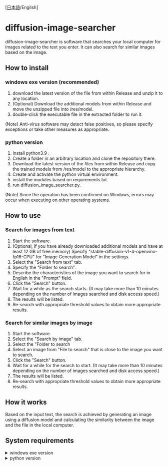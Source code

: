 [[日本語](https://github.com/kasys1422/diffusion-image-searcher/tree/main)/English]
# diffusion-image-searcher

diffusion-image-searcher is software that searches your local computer for images related to the text you enter. It can also search for similar images based on the image.

## How to install

### windows exe version (recommended)

1. download the latest version of the file from within Release and unzip it to any location.
2. (Optional) Download the additional models from within Release and move the unzipped file into /res/model.
3. double-click the executable file in the extracted folder to run it.

(Note) Anti-virus software may detect false positives, so please specify exceptions or take other measures as appropriate.

### python version

1. Install python3.9 .
2. Create a folder in an arbitrary location and clone the repository there.
3. Download the latest version of the files from within Release and copy the trained models from /res/model to the appropriate hierarchy.
4. Create and activate the python virtual environment.
5. install the modules based on requirements.txt.
6. run diffusion_image_searcher.py.

(Note) Since the operation has been confirmed on Windows, errors may occur when executing on other operating systems.

## How to use

### Search for images from text
1. Start the software.
2. (Optional, if you have already downloaded additional models and have at least 12 GB of free memory) Specify "stable-diffusion-v1-4-openvino-fp16-CPU" for "Image Generation Model" in the settings.
3. Select the "Search from text" tab.
4. Specify the "Folder to search".
5. Describe the characteristics of the image you want to search for in English in the "Prompt" field.
6. Click the "Search" button.
7. Wait for a while as the search starts. (It may take more than 10 minutes depending on the number of images searched and disk access speed.)
8. The results will be listed.
9. Re-search with appropriate threshold values to obtain more appropriate results.

### Search for similar images by image
1. Start the software.
2. Select the "Search by image" tab.
3. Select the "Folder to search
4. Select an image from "File to search" that is close to the image you want to search.
5. Click the "Search" button.
6. Wait for a while for the search to start. (It may take more than 10 minutes depending on the number of images searched and disk access speed.)
7. The results will be listed.
8. Re-search with appropriate threshold values to obtain more appropriate results.

## How it works

Based on the input text, the search is achieved by generating an image using a diffusion model and calculating the similarity between the image and the file in the local computer.

## System requirements

<details>
  <summary>
    windows exe version
  </summary>
  <dl>
    <dt>OS</dt>
    <dd>Windows 10 or Windows 11/dd>
    <dt>CPU</dt>
    <dd>x64 CPU with 4 or more cores supporting AVX2 or SSE2 instructions (Intel, 2019 or later recommended) <br>* CPU supporting AVX or SSE2 instructions</dd>
    <dt>RAM</dt>
    <dd>16GB or more *12GB or more</dd>
    <dt>ROM</dt>
    <dd>10 GB free space or more</dd>
    <dt>Display</dt>
    <dd>Wider display area than 1280x720 resolution at 100% magnification</dd>
    *Minimum operating requirements
  </dl>
</details>

<details>
  <summary>
    python version
  </summary>
  <dl>
    <dt>Python Version</dt>
    <dd>python 3.9</dd>
    <dt>CPU</dt>
    <dd>x64 CPU with 4 or more cores supporting AVX2 or SSE2 instructions (Intel, 2019 or later recommended) <br>* CPU supporting AVX or SSE2 instructions</dd>
    <dt>RAM</dt>
    <dd>16GB or more *12GB or more</dd>
    <dt>ROM</dt>
    <dd>10 GB free space or more</dd>
    <dt>Display</dt>
    <dd>Wider display area than 1280x720 resolution at 100% magnification</dd>
    *Minimum operating requirements
  </dl>
</details>
